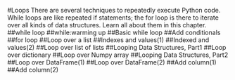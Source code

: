 #Loops
There are several techniques to repeatedly execute Python code. While loops are like repeated if statements; the for loop is there to iterate over all kinds of data structures. Learn all about them in this chapter.
##while loop
##while:warming up
##Basic while loop
##Add conditionals
##for loop
##Loop over a list
##Indexes and values(1)
##Indexed and values(2)
##Loop over list of lists
##Looping Data Structures, Part1
##Loop over dictionary
##Loop over Numpy array
##Looping Data Structures, Part2
##Loop over DataFrame(1)
##Loop over DataFrame(2)
##Add column(1)
##Add column(2)
